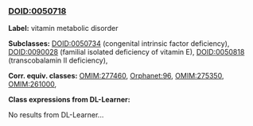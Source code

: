 
### [DOID:0050718](http://purl.obolibrary.org/obo/DOID_0050718)
**Label:** vitamin metabolic disorder

**Subclasses:** [DOID:0050734](http://purl.obolibrary.org/obo/DOID_0050734) (congenital intrinsic factor deficiency), [DOID:0090028](http://purl.obolibrary.org/obo/DOID_0090028) (familial isolated deficiency of vitamin E), [DOID:0050818](http://purl.obolibrary.org/obo/DOID_0050818) (transcobalamin II deficiency), 

**Corr. equiv. classes:** [OMIM:277460](http://purl.obolibrary.org/obo/OMIM_277460), [Orphanet:96](http://www.orpha.net/ORDO/Orphanet_96), [OMIM:275350](http://purl.obolibrary.org/obo/OMIM_275350), [OMIM:261000](http://purl.obolibrary.org/obo/OMIM_261000), 

**Class expressions from DL-Learner:**

No results from DL-Learner...



